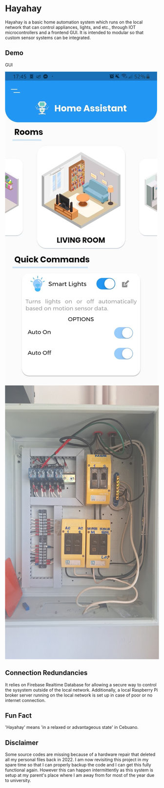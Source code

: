 # Hayahay

Hayahay is a basic home automation system which runs on the local network that can control appliances, lights, and etc., through IOT microcontrollers and a frontend GUI. It is intended to modular so that custom sensor systems can be integrated.

## Demo
GUI 

![Flutter GUI](https://github.com/fxs1l/Hayahay/blob/main/demos/hayahay_ui_screenshot.jpg "GUI")
![Electrical Wiring](https://github.com/fxs1l/Hayahay/blob/master/demos/wiring.jpg "Electrical Wiring")

## Connection Redundancies
It relies on Firebase Realtime Database for allowing a secure way to control the sysystem outside of the local network. Additionally, a local Raspberry Pi broker server running on the local network is set up in case of poor or no internet connection.

## Fun Fact
'Hayahay' means 'in a relaxed or advantageous state' in Cebuano.

## Disclaimer
Some source codes are missing because of a hardware repair that deleted all my personal files back in 2022. I am now revisiting this project in my spare time so that I can properly backup the code and I can get this fully functional again. However this can happen intermittently as this system is setup at my parent's place where I am away from for most of the year due to university.
